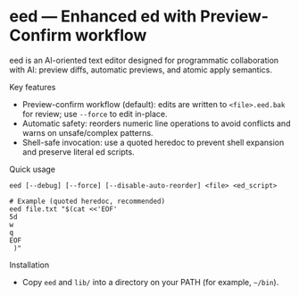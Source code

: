 # eed — Enhanced ed with Preview-Confirm workflow

eed is an AI-oriented text editor designed for programmatic collaboration with AI: preview diffs, automatic previews, and atomic apply semantics.

Key features
- Preview-confirm workflow (default): edits are written to `<file>.eed.bak` for review; use `--force` to edit in-place.
- Automatic safety: reorders numeric line operations to avoid conflicts and warns on unsafe/complex patterns.
- Shell-safe invocation: use a quoted heredoc to prevent shell expansion and preserve literal ed scripts.

Quick usage
```
eed [--debug] [--force] [--disable-auto-reorder] <file> <ed_script>

# Example (quoted heredoc, recommended)
eed file.txt "$(cat <<'EOF'
5d
w
q
EOF
 )"
```

Installation
- Copy `eed` and `lib/` into a directory on your PATH (for example, `~/bin`).
